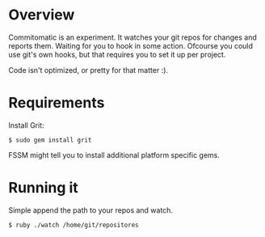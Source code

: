 # Overview

Commitomatic is an experiment. It watches your git repos for changes and reports them. Waiting for you to hook in some action. Ofcourse you could use git's own hooks, but that requires you to set it up per project.

Code isn't optimized, or pretty for that matter :).

# Requirements

Install Grit:

	$ sudo gem install grit

FSSM might tell you to install additional platform specific gems.

# Running it

Simple append the path to your repos and watch.

	$ ruby ./watch /home/git/repositores

